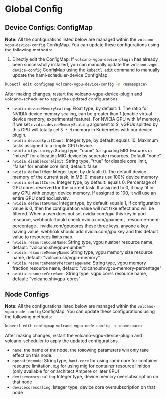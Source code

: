 # Global Config

## Device Configs: ConfigMap

**Note:**
All the configurations listed below are managed within the `volcano-vgpu-device-config` ConfigMap.
You can update these configurations using the following methods:

1. Directly edit the ConfigMap: If `volcano-vgpu-device-plugin` has already been successfully installed, you can manually update the `volcano-vgpu-device-config` ConfigMap using the `kubectl edit` command to manually update the hami-scheduler-device ConfigMap.

```bash
kubectl edit configmap volcano-vgpu-device-config -n <namespace>
```

After making changes, restart the volcano-vgpu-device-plugin and volcano-scheduler to apply the updated configurations.

* `nvidia.deviceMemoryScaling`: 
  Float type, by default: 1. The ratio for NVIDIA device memory scaling, can be greater than 1 (enable virtual device memory, experimental feature). For NVIDIA GPU with *M* memory, if we set `nvidia.deviceMemoryScaling` argument to *S*, vGPUs splitted by this GPU will totally get `S * M` memory in Kubernetes with our device plugin.
* `nvidia.deviceSplitCount`: 
  Integer type, by default: equals 10. Maximum tasks assigned to a simple GPU device.
* `nvidia.migstrategy`: 
  String type, "none" for ignoring MIG features or "mixed" for allocating MIG device by seperate resources. Default "none"
* `nvidia.disablecorelimit`: 
  String type, "true" for disable core limit, "false" for enable core limit, default: false
* `nvidia.defaultMem`: 
  Integer type, by default: 0. The default device memory of the current task, in MB.'0' means use 100% device memory
* `nvidia.defaultCores`: 
  Integer type, by default: equals 0. Percentage of GPU cores reserved for the current task. If assigned to 0, it may fit in any GPU with enough device memory. If assigned to 100, it will use an entire GPU card exclusively.
* `nvidia.defaultGPUNum`: 
  Integer type, by default: equals 1, if configuration value is 0, then the configuration value will not take effect and will be filtered. When a user does not set nvidia.com/gpu this key in pod resource, webhook should check nvidia.com/gpumem、resource-mem-percentage、nvidia.com/gpucores these three keys, anyone a key having value, webhook should add nvidia.com/gpu key and this default value to resources limits map.
* `nvidia.resourceCountName`: 
  String type, vgpu number resource name, default: "volcano.sh/vgpu-number"
* `nvidia.resourceMemoryName`: 
  String type, vgpu memory size resource name, default: "volcano.sh/vgpu-memory"
* `nvidia.resourceMemoryPercentageName`: 
  String type, vgpu memory fraction resource name, default: "volcano.sh/vgpu-memory-percentage" 
* `nvidia.resourceCoreName`: 
  String type, vgpu cores resource name, default: "volcano.sh/vgpu-cores"

## Node Configs

**Note:**
All the configurations listed below are managed within the `volcano-vgpu-node-config` ConfigMap.
You can update these configurations using the following methods:

```bash
kubectl edit configmap volcano-vgpu-node-config -n <namespace>
```

After making changes, restart the volcano-vgpu-device-plugin and volcano-scheduler to apply the updated configurations.

* `name`: the name of the node, the following parameters will only take effect on this node. 
* `operatingmode`: 
String type, `hami-core` for using hami-core for container resource limitation, `mig` for using mig for container resource limition (only available for on architect Ampere or later GPU)
* `devicememoryscaling`:
Integer type, device memory oversubscription on that node
* `devicecorescaling`: 
Integer type, device core oversubscription on that node 

